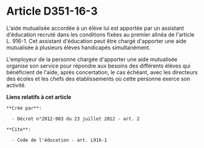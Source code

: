 # Article D351-16-3

L'aide mutualisée accordée à un élève lui est apportée par un assistant d'éducation recruté dans les conditions fixées au
premier alinéa de l'article L. 916-1. Cet assistant d'éducation peut être chargé d'apporter une aide mutualisée à plusieurs
élèves handicapés simultanément. 

L'employeur de la personne chargée d'apporter une aide mutualisée organise son service pour répondre aux besoins des
différents élèves qui bénéficient de l'aide, après concertation, le cas échéant, avec les directeurs des écoles et les chefs
des établissements où cette personne exerce son activité.

**Liens relatifs à cet article**

	**Créé par**:

	  - Décret n°2012-903 du 23 juillet 2012 - art. 2

	**Cite**:

	  - Code de l'éducation - art. L916-1
